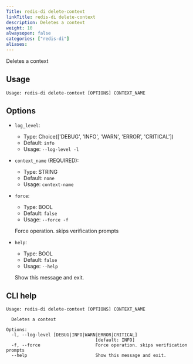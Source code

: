 ```yaml
---
Title: redis-di delete-context
linkTitle: redis-di delete-context
description: Deletes a context
weight: 10
alwaysopen: false
categories: ["redis-di"]
aliases:
---
```


Deletes a context

## Usage

```
Usage: redis-di delete-context [OPTIONS] CONTEXT_NAME
```

## Options

- `log_level`:

  - Type: Choice(['DEBUG', 'INFO', 'WARN', 'ERROR', 'CRITICAL'])
  - Default: `info`
  - Usage: `--log-level
-l`

- `context_name` (REQUIRED):

  - Type: STRING
  - Default: `none`
  - Usage: `context-name`

- `force`:

  - Type: BOOL
  - Default: `false`
  - Usage: `--force
-f`

  Force operation. skips verification prompts

- `help`:

  - Type: BOOL
  - Default: `false`
  - Usage: `--help`

  Show this message and exit.

## CLI help

```
Usage: redis-di delete-context [OPTIONS] CONTEXT_NAME

  Deletes a context

Options:
  -l, --log-level [DEBUG|INFO|WARN|ERROR|CRITICAL]
                                  [default: INFO]
  -f, --force                     Force operation. skips verification prompts
  --help                          Show this message and exit.
```
